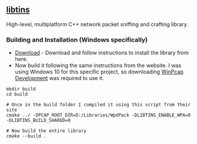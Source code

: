 ## [libtins](https://github.com/mfontanini/libtins)
High-level, multiplatform C++ network packet sniffing and crafting library. 

### Building and Installation (Windows specifically)
* [Download](http://libtins.github.io/download/) - Download and follow instructions to install the library from here.
* Now build it following the same instructions from the website. I was using Windows 10 for this specific project, so downloading [WinPcap Development](https://www.winpcap.org/devel.htm) was required to use it. 
``` shell
mkdir build
cd build

# Once in the build folder I compiled it using this script from their site
cmake ../ -DPCAP_ROOT_DIR=D:/Libraries/WpdPack -DLIBTINS_ENABLE_WPA=0 -DLIBTINS_BUILD_SHARED=0

# Now build the entire library
cmake --build .
```
